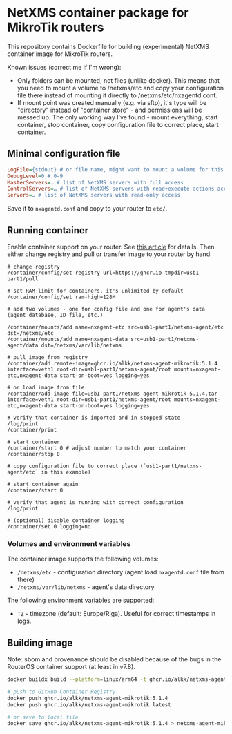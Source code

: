 # NetXMS container package for MikroTik routers

This repository contains Dockerfile for building (experimental) NetXMS container image for MikroTik routers.

Known issues (correct me if I'm wrong):

* Only folders can be mounted, not files (unlike docker). This means that you need to mount a volume to /netxms/etc and copy your configuration file there instead of mounting it directly to /netxms/etc/nxagentd.conf.
* If mount point was created manually (e.g. via sftp), it's type will be "directory" instead of "container store" - and permissions will be messed up. The only working way I've found - mount everything, start container, stop container, copy configuration file to correct place, start container.

## Minimal configuration file

```ini
LogFile={stdout} # or file name, might want to mount a volume for this
DebugLevel=0 # 0-9
MasterServers=… # list of NetXMS servers with full access
ControlServers=… # list of NetXMS servers with read+execute actions access
Servers=… # list of NetXMS servers with read-only access
```

Save it to `nxagentd.conf` and copy to your router to `etc/`.

## Running container

Enable container support on your router. See [this article](https://help.mikrotik.com/docs/display/ROS/Container) for details.
Then either change registry and pull or transfer image to your router by hand.

```mikrotik
# change registry
/container/config/set registry-url=https://ghcr.io tmpdir=usb1-part1/pull

# set RAM limit for containers, it's unlimited by default
/container/config/set ram-high=128M

# add two volumes - one for config file and one for agent's data (agent database, ID file, etc.)

/container/mounts/add name=nxagent-etc src=usb1-part1/netxms-agent/etc dst=/netxms/etc
/container/mounts/add name=nxagent-data src=usb1-part1/netxms-agent/data dst=/netxms/var/lib/netxms

# pull image from registry
/container/add remote-image=ghcr.io/alkk/netxms-agent-mikrotik:5.1.4 interface=veth1 root-dir=usb1-part1/netxms-agent/root mounts=nxagent-etc,nxagent-data start-on-boot=yes logging=yes

# or load image from file
/container/add image-file=usb1-part1/netxms-agent-mikrotik-5.1.4.tar interface=veth1 root-dir=usb1-part1/netxms-agent/root mounts=nxagent-etc,nxagent-data start-on-boot=yes logging=yes

# verify that container is imported and in stopped state
/log/print
/container/print

# start container
/container/start 0 # adjust number to match your container
/container/stop 0

# copy configuration file to correct place (`usb1-part1/netxms-agent/etc` in this example)

# start container again
/container/start 0

# verify that agent is running with correct configuration
/log/print

# (optional) disable container logging
/container/set 0 logging=no
```

### Volumes and environment variables

The container image supports the following volumes:

* `/netxms/etc` - configuration directory (agent load `nxagentd.conf` file from there)
* `/netxms/var/lib/netxms` - agent's data directory

The following environment variables are supported:

* `TZ` - timezone (default: Europe/Riga). Useful for correct timestamps in logs.

## Building image

Note: sbom and provenance should be disabled because of the bugs in the RouterOS container support (at least in v7.8).

```sh
docker buildx build --platform=linux/arm64 -t ghcr.io/alkk/netxms-agent-mikrotik:latest -t ghcr.io/alkk/netxms-agent-mikrotik:5.1.4 --sbom=false --provenance=false -o type=docker .

# push to GitHub Container Registry
docker push ghcr.io/alkk/netxms-agent-mikrotik:5.1.4
docker push ghcr.io/alkk/netxms-agent-mikrotik:latest

# or save to local file
docker save ghcr.io/alkk/netxms-agent-mikrotik:5.1.4 > netxms-agent-mikrotik-5.1.4.tar
```

